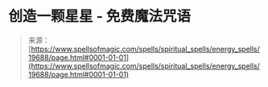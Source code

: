 <!--yml

category: 未分类

date: 2024-06-12 19:01:53

-->

# 创造一颗星星 - 免费魔法咒语

> 来源：[https://www.spellsofmagic.com/spells/spiritual_spells/energy_spells/19688/page.html#0001-01-01](https://www.spellsofmagic.com/spells/spiritual_spells/energy_spells/19688/page.html#0001-01-01)
